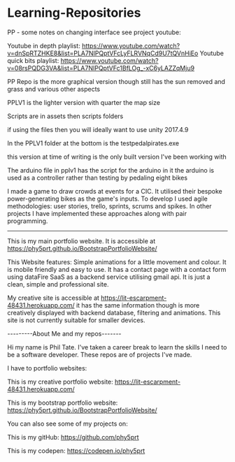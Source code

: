 # Learning-Repositories
PP - some notes on changing interface see project youtube:


Youtube in depth playlist: https://www.youtube.com/watch?v=dnSpRTZHKE8&list=PLA7NIPQptVFcLyFLRVNqCd9U7tQVnHiEo
Youtube quick bits playlist: https://www.youtube.com/watch?v=08rsPQDG3VA&list=PLA7NIPQptVFc1BfLOg_-xC6yLAZZqMju9

PP Repo is the more graphical version though still has the sun removed and grass
and various other aspects

PPLV1 is the lighter version with quarter the map size

Scripts are in assets then scripts folders

if using the files then you will ideally want to use unity 2017.4.9

In the PPLV1 folder at the bottom is the testpedalpirates.exe

this version at time of writing is the only built version I've been working with

The arduino file in pplv1 has the script for the arduino in it
the arduino is used as a controller rather than testing by pedaling eight bikes

I made a game to draw crowds at events for a CIC. It utilised their bespoke power-generating bikes as the game's inputs. To develop I used agile methodologies: user stories, trello, sprints, scrums and spikes. In other projects I have implemented these approaches along with pair programming.



----------


This is my main portfolio website. It is accessible at https://phy5prt.github.io/BootstrapPortfolioWebsite/

This Website features: Simple animations for a little movement and colour. It is mobile friendly and easy to use. It has a contact page with a contact form using dataFire SaaS as a backend service utilising gmail api. It is just a clean, simple and professional site.

My creative site is accessible at https://lit-escarpment-48431.herokuapp.com/ it has the same information though is more creatively displayed with backend database, filtering and animations. This site is not currently suitable for smaller devices.

---------About Me and my repos-------

Hi my name is Phil Tate. I've taken a career break to learn the skills I need to be a software developer. These repos are of projects I've made.

I have to portfolio websites:

This is my creative portfolio website: https://lit-escarpment-48431.herokuapp.com/

This is my bootstrap portfolio website: https://phy5prt.github.io/BootstrapPortfolioWebsite/

You can also see some of my projects on:

This is my gitHub: https://github.com/phy5prt

This is my codepen: https://codepen.io/phy5prt

